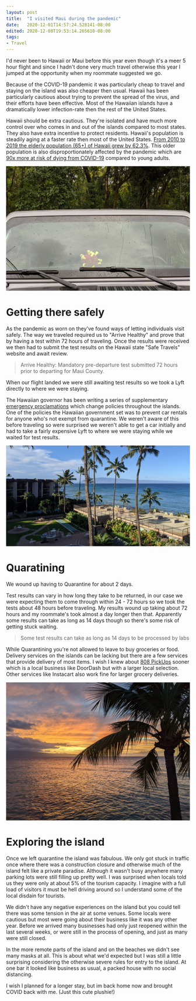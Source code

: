 ```yaml
---
layout: post
title:  "I visited Maui during the pandemic"
date:   2020-12-01T14:57:24.528141-08:00
edited: 2020-12-08T19:53:14.265610-08:00
tags:
- Travel
---
```


I'd never been to Hawaii or Maui before this year even though it's a meer 5 hour flight and since I hadn't done very much travel otherwise this year I jumped at the opportunity when my roommate suggested we go. 

Because of the COVID-19 pandemic it was particularly cheap to travel and staying on the island was also cheaper then usual. Hawaii has been particularly cautious about trying to prevent the spread of the virus, and their efforts have been effective. Most of the Hawaiian islands have a dramatically lower infection-rate then the rest of the United States.

Hawaii should be extra cautious. They're isolated and have much more control over who comes in and out of the islands compared to most states. They also have extra incentive to protect residents. Hawaii's population is steadily aging at a faster rate then most of the United States. [From 2010 to 2019 the elderly population (65+) of Hawaii grew by 62.3%](https://web.archive.org/web/20201017121959/https://census.hawaii.gov/wp-content/uploads/2020/06/Hawaii-Population-Characteristics-2019.pdf). This older population is also disproportionately affected by the pandemic which are [90x more at risk of dying from COVID-19](https://web.archive.org/web/20201201020338/https://www.cdc.gov/coronavirus/2019-ncov/need-extra-precautions/older-adults.html) compared to young adults.

![COVID Jeep](./assets/maui/covid_jeep.jpg)

# Getting there safely

As the pandemic as worn on they've found ways of letting individuals visit safely. The way we traveled required us to "Arrive Healthy" and prove that by having a test within 72 hours of traveling. Once the results were received we then had to submit the test results on the Hawaii state "Safe Travels" website and await review.

> Arrive Healthy: Mandatory pre-departure test submitted 72 hours prior to departing for Maui County.

When our flight landed we were still awaiting test results so we took a Lyft directly to where we were staying.

The Hawaiian governor has been writing a series of supplementary [emergency proclamations](https://web.archive.org/web/20201115120318/https://governor.hawaii.gov/wp-content/uploads/2020/03/2003109-ATG_COVID-19-Supplementary-Proclamation-signed.pdf) which change policies throughout the islands. One of the policies the Hawaiian government set was to prevent car rentals for anyone who's not exempt from quarantine. We weren't aware of this before traveling so were surprised we weren't able to get a car initially and had to take a fairly expensive Lyft to where we were staying while we waited for test results.

![Maui Quarantining](./assets/maui/quarantine.jpg)

# Quaratining

We wound up having to Quarantine for about 2 days.

Test results can vary in how long they take to be returned, in our case we were expecting them to come through within 24 - 72 hours so we took the tests about 48 hours before traveling. My results wound up taking about 72 hours and my roommate's took almost a day longer then that. Apparently some results can take as long as 14 days though so there's some risk of getting stuck waiting.

> Some test results can take as long as 14 days to be processed by labs

While Quarantining you're not allowed to leave to buy groceries or food. Delivery services on the islands can be lacking but there are a few services that provide delivery of most items. I wish I knew about [808 PickUps](https://www.fooddeliverymaui.com/) sooner which is a local business like DoorDash but with a larger local selection. Other services like Instacart also work fine for larger grocery deliveries.

![Maui Quarantining 2](./assets/maui/quarantine_2.jpg)

# Exploring the island

Once we left quarantine the island was fabulous. We only got stuck in traffic once where there was a construction closure and otherwise much of the island felt like a private paradise. Although it wasn't busy anywhere many parking lots were still filling up pretty well. I was surprised when locals told us they were only at about 5% of the tourism capacity. I imagine with a full load of visitors it must be hell driving around so I understand some of the local disdain for tourists.

We didn't have any negative experiences on the island but you could tell there was some tension in the air at some venues. Some locals were cautious but most were going about their business like it was any other year. Before we arrived many businesses had only just reopened within the last several weeks, or were still in the process of opening, and just as many were still closed.

In the more remote parts of the island and on the beaches we didn't see many masks at all. This is about what we'd expected but I was still a little surprising considering the otherwise severe rules for entry to the island. At one bar it looked like business as usual, a packed house with no social distancing.

I wish I planned for a longer stay, but im back home now and brought COVID back with me. (Just this cute plushie!)

